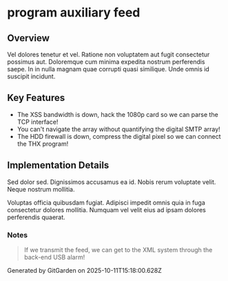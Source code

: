 # program auxiliary feed

## Overview
Vel dolores tenetur et vel. Ratione non voluptatem aut fugit consectetur possimus aut. Doloremque cum minima expedita nostrum perferendis saepe. In in nulla magnam quae corrupti quasi similique. Unde omnis id suscipit incidunt.

## Key Features
- The XSS bandwidth is down, hack the 1080p card so we can parse the TCP interface!
- You can't navigate the array without quantifying the digital SMTP array!
- The HDD firewall is down, compress the digital pixel so we can connect the THX program!

## Implementation Details
Sed dolor sed. Dignissimos accusamus ea id. Nobis rerum voluptate velit. Neque nostrum mollitia.
 Voluptas officia quibusdam fugiat. Adipisci impedit omnis quia in fuga consectetur dolores mollitia. Numquam vel velit eius ad ipsam dolores perferendis quaerat.

### Notes
> If we transmit the feed, we can get to the XML system through the back-end USB alarm!

Generated by GitGarden on 2025-10-11T15:18:00.628Z